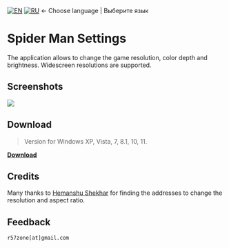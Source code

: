 [![EN](https://user-images.githubusercontent.com/9499881/33184537-7be87e86-d096-11e7-89bb-f3286f752bc6.png)](https://github.com/r57zone/Spider-Man-Settings/) 
[![RU](https://user-images.githubusercontent.com/9499881/27683795-5b0fbac6-5cd8-11e7-929c-057833e01fb1.png)](https://github.com/r57zone/Spider-Man-Settings/blob/master/README.RU.md)
← Choose language | Выберите язык

# Spider Man Settings
The application allows to change the game resolution, color depth and brightness. Widescreen resolutions are supported.

## Screenshots
![](https://github.com/r57zone/Spider-Man-Settings/assets/9499881/e9964b91-798e-400d-b4da-7f47ad10607e)

## Download
>Version for Windows XP, Vista, 7, 8.1, 10, 11.

**[Download](https://github.com/r57zone/Spider-Man-Settings/releases)**

## Credits
Many thanks to [Hemanshu Shekhar](https://community.pcgamingwiki.com/profile/9470-hemanshu-shekhar/) for finding the addresses to change the resolution and aspect ratio.

## Feedback
`r57zone[at]gmail.com`